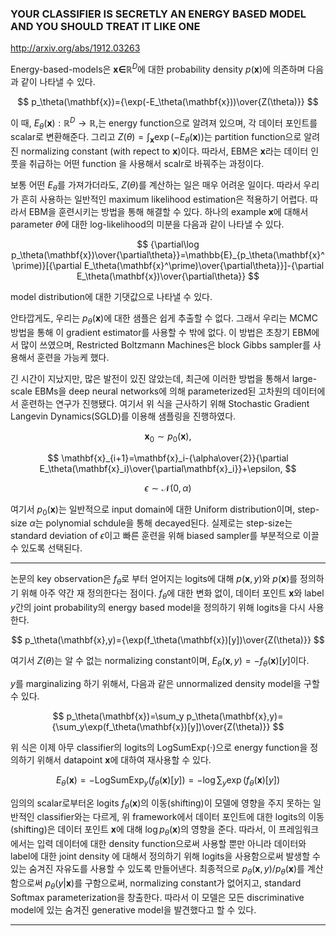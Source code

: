 ### YOUR CLASSIFIER IS SECRETLY AN ENERGY BASED MODEL AND YOU SHOULD TREAT IT LIKE ONE

http://arxiv.org/abs/1912.03263

Energy-based-models은 $\mathbf{x\in}\mathbb{R}^D$에 대한 probability density $p(\mathbf{x})$에 의존하며 다음과 같이 나타낼 수 있다.

$$
p_\theta(\mathbf{x})={\exp(-E_\theta(\mathbf{x}))\over{Z(\theta)}}
$$

이 때, $E_\theta(\mathbf{x}):\mathbb{R}^D\rightarrow\mathbb{R}$,는 energy function으로 알려져 있으며, 각 데이터 포인트를 scalar로 변환해준다. 그리고 $Z(\theta)=\int_\mathbf{x}\exp(-E_\theta(\mathbf{x}))$는 partition function으로 알려진 normalizing constant (with repect to $\mathbf{x}$)이다. 따라서, EBM은 $\mathbf{x}$라는 데이터 인풋을 취급하는 어떤 function 을 사용해서 scalr로 바꿔주는 과정이다.

보통 어떤 $E_\theta$를 가져가더라도, $Z(\theta)$를 계산하는 일은 매우 어려운 일이다. 따라서 우리가 흔히 사용하는 일반적인 maximum likelihood estimation은 적용하기 어렵다. 따라서 EBM을 훈련시키는 방법을 통해 해결할 수 있다. 하나의 example $\mathbf{x}$에 대해서 parameter $\theta$에 대한 log-likelihood의 미분을 다음과 같이 나타낼 수 있다.

$$
{\partial\log p_\theta(\mathbf{x})\over{\partial\theta}}=\mathbb{E}_{p_\theta(\mathbf{x}^\prime)}[{\partial E_\theta(\mathbf{x}^\prime)\over{\partial\theta}}]-{\partial E_\theta(\mathbf{x})\over{\partial\theta}}
$$

model distribution에 대한 기댓값으로 나타낼 수 있다.

안타깝게도, 우리는 $p_\theta(\mathbf{x})$에 대한 샘플은 쉽게 추출할 수 없다. 그래서 우리는 MCMC방법을 통해 이 gradient estimator를 사용할 수 밖에 없다. 이 방법은 초창기 EBM에서 많이 쓰였으며, Restricted Boltzmann Machines은 block Gibbs sampler를 사용해서 훈련을 가능케 했다.

긴 시간이 지났지만, 많은 발전이 있진 않았는데, 최근에 이러한 방법을 통해서 large-scale EBMs을 deep neural networks에 의해 parameterized된 고차원의 데이터에서 훈련하는 연구가 진행됐다. 여기서 위 식을 근사하기 위해 Stochastic Gradient Langevin Dynamics(SGLD)를 이용해 샘플링을 진행하였다.

$$
\mathbf{x}_0\sim p_0(\mathbf{x}),
$$

$$
\mathbf{x}_{i+1}=\mathbf{x}_i-{\alpha\over{2}}{\partial E_\theta(\mathbf{x}_i)\over{\partial\mathbf{x}_i}}+\epsilon,
$$

$$
\epsilon\sim\mathcal{N}(0,\alpha)
$$

여기서 $p_0(\mathbf{x})$는 일반적으로 input domain에 대한 Uniform distribution이며, step-size $\alpha$는 polynomial schdule을 통해 decayed된다. 실제로는 step-size는 standard deviation of $\epsilon$이고 빠른 훈련을 위해 biased sampler를 부분적으로 이끌 수 있도록 선택된다.

---

논문의 key observation은 $f_\theta$로 부터 얻어지는 logits에 대해 $p(\mathbf{x},y)$와 $p(\mathbf{x})$를 정의하기 위해 아주 약간 재 정의한다는 점이다. $f_\theta$에 대한 변화 없이, 데이터 포인트 $\mathbf{x}$와 label $y$간의 joint probability의 energy based model을 정의하기 위해 logits을 다시 사용한다.

$$
p_\theta(\mathbf{x},y)={\exp(f_\theta(\mathbf{x})[y])\over{Z(\theta)}}
$$

여기서 $Z(\theta)$는 알 수 없는 normalizing constant이며, $E_\theta(\mathbf{x},y)=-f_\theta(\mathbf{x})[y]$이다.

$y$를 marginalizing 하기 위해서, 다음과 같은 unnormalized density model을 구할 수 있다.

$$
p_\theta(\mathbf{x})=\sum_y p_\theta(\mathbf{x},y)={\sum_y\exp(f_\theta(\mathbf{x})[y])\over{Z(\theta)}}
$$

위 식은 이제 아무 classifier의 logits의 $\text{LogSumExp}(\cdot)$으로 energy function을 정의하기 위해서 datapoint $\mathbf{x}$에 대하여 재사용할 수 있다.

$$
E_\theta(\mathbf{x})=-\text{LogSumExp}_y(f_\theta(\mathbf{x})[y])=-\log\sum_y\exp(f_\theta(\mathbf{x})[y])
$$

임의의 scalar로부터온 logits $f_\theta(\mathbf{x})$의 이동(shifting)이 모델에 영향을 주지 못하는 일반적인 classifier와는 다르게, 위 framework에서 데이터 포인트에 대한 logits의 이동(shifting)은 데이터 포인트 $\mathbf{x}$에 대해 $\log p_\theta(\mathbf{x})$의 영향을 준다. 따라서, 이 프레임워크에서는 입력 데이터에 대한 density function으로써 사용할 뿐만 아니라 데이터와 label에 대한 joint density 에 대해서 정의하기 위해 logits을 사용함으로써 발생할 수 있는 숨겨진 자유도를 사용할 수 있도록 만들어낸다. 최종적으로 $p_\theta(\mathbf{x},y)/p_\theta(\mathbf{x})$를 계산함으로써  $p_\theta(y|\mathbf{x})$를 구함으로써, normalizing constant가 없어지고, standard Softmax parameterization을 창출한다. 따라서 이 모델은 모든 discriminative model에 있는 숨겨진 generative model을 발견했다고 할 수 있다.

---


